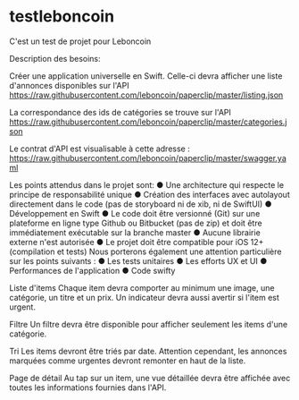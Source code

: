 # testleboncoin
C'est un test de projet pour Leboncoin

Description des besoins:

Créer une application universelle en Swift. 
Celle-ci devra afficher une liste d'annonces disponibles sur l'API https://raw.githubusercontent.com/leboncoin/paperclip/master/listing.json

La correspondance des ids de catégories se trouve sur l'API https://raw.githubusercontent.com/leboncoin/paperclip/master/categories.json

Le contrat d'API est visualisable à cette adresse :
https://raw.githubusercontent.com/leboncoin/paperclip/master/swagger.yaml


Les points attendus dans le projet sont:
● Une architecture qui respecte le principe de responsabilité unique
● Création des interfaces avec autolayout directement dans le code (pas de storyboard ni
de xib, ni de SwiftUI)
● Développement en Swift
● Le code doit être versionné (Git) sur une plateforme en ligne type Github ou Bitbucket
(pas de zip) et doit être immédiatement exécutable sur la branche master
● Aucune librairie externe n'est autorisée
● Le projet doit être compatible pour iOS 12+ (compilation et tests)
Nous porterons également une attention particulière sur les points suivants :
● Les tests unitaires
● Les efforts UX et UI
● Performances de l'application
● Code swifty

Liste d'items
Chaque item devra comporter au minimum une image, une catégorie, un titre et un prix. Un indicateur devra aussi avertir si l'item est urgent.

Filtre
Un filtre devra être disponible pour afficher seulement les items d'une catégorie.

Tri
Les items devront être triés par date.
Attention cependant, les annonces marquées comme urgentes devront remonter en haut de la liste.

Page de détail
Au tap sur un item, une vue détaillée devra être affichée avec toutes les informations fournies dans l'API.


  

